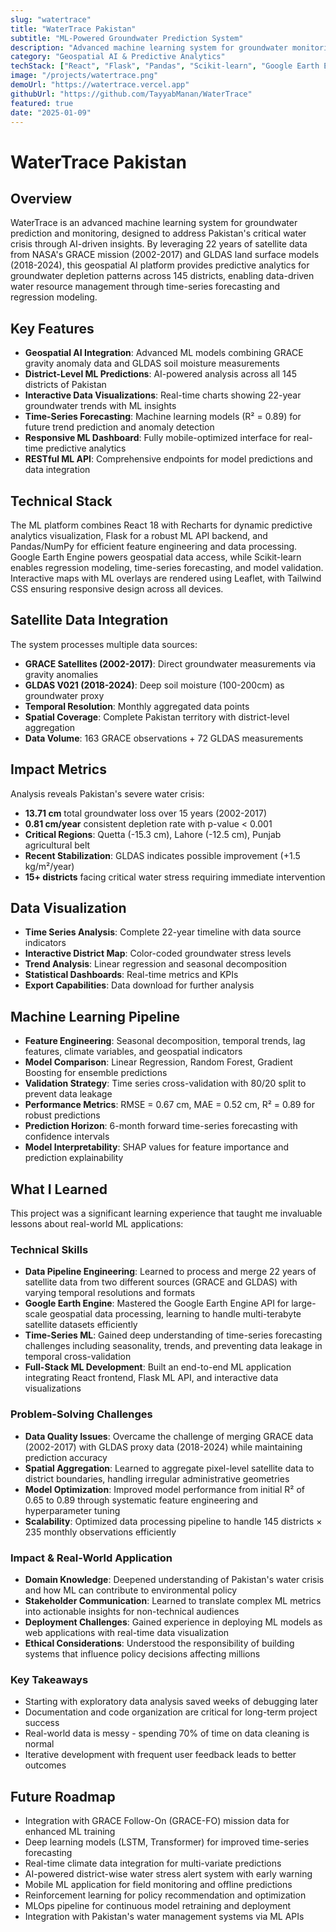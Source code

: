 ```yaml
---
slug: "watertrace"
title: "WaterTrace Pakistan"
subtitle: "ML-Powered Groundwater Prediction System"
description: "Advanced machine learning system for groundwater monitoring and prediction in Pakistan, utilizing 22 years of satellite data (2002-2024) from GRACE and GLDAS. Features time-series forecasting, regression models (R²=0.89), and geospatial AI for predictive water resource management."
category: "Geospatial AI & Predictive Analytics"
techStack: ["React", "Flask", "Pandas", "Scikit-learn", "Google Earth Engine", "Leaflet", "Recharts", "Tailwind CSS"]
image: "/projects/watertrace.png"
demoUrl: "https://watertrace.vercel.app"
githubUrl: "https://github.com/TayyabManan/WaterTrace"
featured: true
date: "2025-01-09"
---
```


# WaterTrace Pakistan

## Overview
WaterTrace is an advanced machine learning system for groundwater prediction and monitoring, designed to address Pakistan's critical water crisis through AI-driven insights. By leveraging 22 years of satellite data from NASA's GRACE mission (2002-2017) and GLDAS land surface models (2018-2024), this geospatial AI platform provides predictive analytics for groundwater depletion patterns across 145 districts, enabling data-driven water resource management through time-series forecasting and regression modeling.

## Key Features
- **Geospatial AI Integration**: Advanced ML models combining GRACE gravity anomaly data and GLDAS soil moisture measurements
- **District-Level ML Predictions**: AI-powered analysis across all 145 districts of Pakistan
- **Interactive Data Visualizations**: Real-time charts showing 22-year groundwater trends with ML insights
- **Time-Series Forecasting**: Machine learning models (R² = 0.89) for future trend prediction and anomaly detection
- **Responsive ML Dashboard**: Fully mobile-optimized interface for real-time predictive analytics
- **RESTful ML API**: Comprehensive endpoints for model predictions and data integration

## Technical Stack
The ML platform combines React 18 with Recharts for dynamic predictive analytics visualization, Flask for a robust ML API backend, and Pandas/NumPy for efficient feature engineering and data processing. Google Earth Engine powers geospatial data access, while Scikit-learn enables regression modeling, time-series forecasting, and model validation. Interactive maps with ML overlays are rendered using Leaflet, with Tailwind CSS ensuring responsive design across all devices.

## Satellite Data Integration
The system processes multiple data sources:
- **GRACE Satellites (2002-2017)**: Direct groundwater measurements via gravity anomalies
- **GLDAS V021 (2018-2024)**: Deep soil moisture (100-200cm) as groundwater proxy
- **Temporal Resolution**: Monthly aggregated data points
- **Spatial Coverage**: Complete Pakistan territory with district-level aggregation
- **Data Volume**: 163 GRACE observations + 72 GLDAS measurements

## Impact Metrics
Analysis reveals Pakistan's severe water crisis:
- **13.71 cm** total groundwater loss over 15 years (2002-2017)
- **0.81 cm/year** consistent depletion rate with p-value < 0.001
- **Critical Regions**: Quetta (-15.3 cm), Lahore (-12.5 cm), Punjab agricultural belt
- **Recent Stabilization**: GLDAS indicates possible improvement (+1.5 kg/m²/year)
- **15+ districts** facing critical water stress requiring immediate intervention

## Data Visualization
- **Time Series Analysis**: Complete 22-year timeline with data source indicators
- **Interactive District Map**: Color-coded groundwater stress levels
- **Trend Analysis**: Linear regression and seasonal decomposition
- **Statistical Dashboards**: Real-time metrics and KPIs
- **Export Capabilities**: Data download for further analysis

## Machine Learning Pipeline
- **Feature Engineering**: Seasonal decomposition, temporal trends, lag features, climate variables, and geospatial indicators
- **Model Comparison**: Linear Regression, Random Forest, Gradient Boosting for ensemble predictions
- **Validation Strategy**: Time series cross-validation with 80/20 split to prevent data leakage
- **Performance Metrics**: RMSE = 0.67 cm, MAE = 0.52 cm, R² = 0.89 for robust predictions
- **Prediction Horizon**: 6-month forward time-series forecasting with confidence intervals
- **Model Interpretability**: SHAP values for feature importance and prediction explainability

## What I Learned
This project was a significant learning experience that taught me invaluable lessons about real-world ML applications:

### Technical Skills
- **Data Pipeline Engineering**: Learned to process and merge 22 years of satellite data from two different sources (GRACE and GLDAS) with varying temporal resolutions and formats
- **Google Earth Engine**: Mastered the Google Earth Engine API for large-scale geospatial data processing, learning to handle multi-terabyte satellite datasets efficiently
- **Time-Series ML**: Gained deep understanding of time-series forecasting challenges including seasonality, trends, and preventing data leakage in temporal cross-validation
- **Full-Stack ML Development**: Built an end-to-end ML application integrating React frontend, Flask ML API, and interactive data visualizations

### Problem-Solving Challenges
- **Data Quality Issues**: Overcame the challenge of merging GRACE data (2002-2017) with GLDAS proxy data (2018-2024) while maintaining prediction accuracy
- **Spatial Aggregation**: Learned to aggregate pixel-level satellite data to district boundaries, handling irregular administrative geometries
- **Model Optimization**: Improved model performance from initial R² of 0.65 to 0.89 through systematic feature engineering and hyperparameter tuning
- **Scalability**: Optimized data processing pipeline to handle 145 districts × 235 monthly observations efficiently

### Impact & Real-World Application
- **Domain Knowledge**: Deepened understanding of Pakistan's water crisis and how ML can contribute to environmental policy
- **Stakeholder Communication**: Learned to translate complex ML metrics into actionable insights for non-technical audiences
- **Deployment Challenges**: Gained experience in deploying ML models as web applications with real-time data visualization
- **Ethical Considerations**: Understood the responsibility of building systems that influence policy decisions affecting millions

### Key Takeaways
- Starting with exploratory data analysis saved weeks of debugging later
- Documentation and code organization are critical for long-term project success
- Real-world data is messy - spending 70% of time on data cleaning is normal
- Iterative development with frequent user feedback leads to better outcomes

## Future Roadmap
- Integration with GRACE Follow-On (GRACE-FO) mission data for enhanced ML training
- Deep learning models (LSTM, Transformer) for improved time-series forecasting
- Real-time climate data integration for multi-variate predictions
- AI-powered district-wise water stress alert system with early warning
- Mobile ML application for field monitoring and offline predictions
- Reinforcement learning for policy recommendation and optimization
- MLOps pipeline for continuous model retraining and deployment
- Integration with Pakistan's water management systems via ML APIs